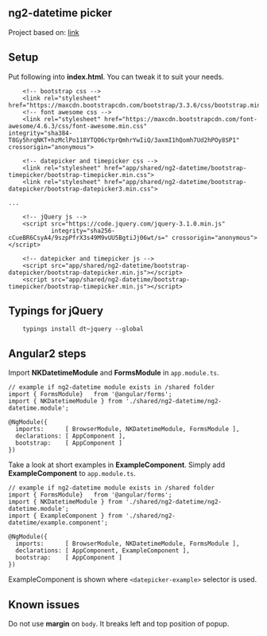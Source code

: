 ## ng2-datetime picker
Project based on: [link](https://nkalinov.github.io/ng2-datetime/)

## Setup

Put following into **index.html**. You can tweak it to suit your needs.
```
    <!-- bootstrap css -->
    <link rel="stylesheet" href="https://maxcdn.bootstrapcdn.com/bootstrap/3.3.6/css/bootstrap.min.css">
    <!-- font awesome css -->
    <link rel="stylesheet" href="https://maxcdn.bootstrapcdn.com/font-awesome/4.6.3/css/font-awesome.min.css"
integrity="sha384-T8Gy5hrqNKT+hzMclPo118YTQO6cYprQmhrYwIiQ/3axmI1hQomh7Ud2hPOy8SP1" crossorigin="anonymous">
    
    <!-- datepicker and timepicker css -->
    <link rel="stylesheet" href="app/shared/ng2-datetime/bootstrap-timepicker/bootstrap-timepicker.min.css">
    <link rel="stylesheet" href="app/shared/ng2-datetime/bootstrap-datepicker/bootstrap-datepicker3.min.css">
```
    ...
```
    <!-- jQuery js -->
    <script src="https://code.jquery.com/jquery-3.1.0.min.js"
            integrity="sha256-cCueBR6CsyA4/9szpPfrX3s49M9vUU5BgtiJj06wt/s=" crossorigin="anonymous"></script>
    
    <!-- datepicker and timepicker js -->
    <script src="app/shared/ng2-datetime/bootstrap-datepicker/bootstrap-datepicker.min.js"></script>
    <script src="app/shared/ng2-datetime/bootstrap-timepicker/bootstrap-timepicker.min.js"></script>
```
## Typings for jQuery

```
    typings install dt~jquery --global
```

## Angular2 steps

Import **NKDatetimeModule** and **FormsModule** in ```app.module.ts```.
```
// example if ng2-datetime module exists in /shared folder
import { FormsModule}   from '@angular/forms';
import { NKDatetimeModule } from './shared/ng2-datetime/ng2-datetime.module';

@NgModule({
  imports:      [ BrowserModule, NKDatetimeModule, FormsModule ],
  declarations: [ AppComponent ],
  bootstrap:    [ AppComponent ]
})

```
Take a look at short examples in **ExampleComponent**. Simply add **ExampleComponent** to ```app.module.ts```.
```
// example if ng2-datetime module exists in /shared folder
import { FormsModule}   from '@angular/forms';
import { NKDatetimeModule } from './shared/ng2-datetime/ng2-datetime.module';
import { ExampleComponent } from './shared/ng2-datetime/example.component';

@NgModule({
  imports:      [ BrowserModule, NKDatetimeModule, FormsModule ],
  declarations: [ AppComponent, ExampleComponent ],
  bootstrap:    [ AppComponent ]
})
```
ExampleComponent is shown where ```<datepicker-example>``` selector is used. 
    
## Known issues
Do not use **margin** on ```body```. It breaks left and top position of popup.